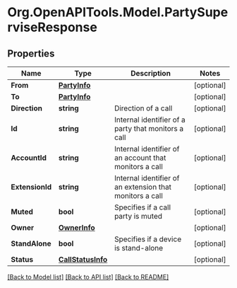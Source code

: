 
# Org.OpenAPITools.Model.PartySuperviseResponse

## Properties

Name | Type | Description | Notes
------------ | ------------- | ------------- | -------------
**From** | [**PartyInfo**](PartyInfo.md) |  | [optional] 
**To** | [**PartyInfo**](PartyInfo.md) |  | [optional] 
**Direction** | **string** | Direction of a call | [optional] 
**Id** | **string** | Internal identifier of a party that monitors a call | [optional] 
**AccountId** | **string** | Internal identifier of an account that monitors a call | [optional] 
**ExtensionId** | **string** | Internal identifier of an extension that monitors a call | [optional] 
**Muted** | **bool** | Specifies if a call party is muted | [optional] 
**Owner** | [**OwnerInfo**](OwnerInfo.md) |  | [optional] 
**StandAlone** | **bool** | Specifies if a device is stand-alone | [optional] 
**Status** | [**CallStatusInfo**](CallStatusInfo.md) |  | [optional] 

[[Back to Model list]](../README.md#documentation-for-models)
[[Back to API list]](../README.md#documentation-for-api-endpoints)
[[Back to README]](../README.md)

